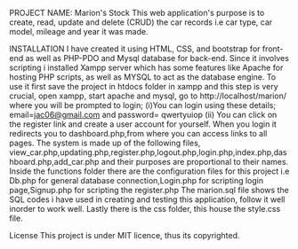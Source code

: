PROJECT NAME: Marion's Stock
This web application's purpose is to create, read, update and delete (CRUD) the car records i.e car type, car model, mileage and year it was made. 

INSTALLATION
I have created it using HTML, CSS, and bootstrap for front-end as well as PHP-PDO and Mysql database for back-end. Since it involves scripting i installed Xampp server which has some features like Apache for hosting PHP scripts, as well as MYSQL to act as the database engine.
To use it first save the project in htdocs folder in xampp and this step is very crucial, open xampp, start apache and mysql, go to http://localhost/marion/ where you will be prompted to login;
    (i)You can login using these details; email=jac06@gmail.com and password= qwertyuiop
    (ii) You can click on the register link and create a user account for yourself.
When you login it redirects you to dashboard.php,from where you can access links to all pages.
The system is made up of the following files, view_car.php,updating.php,register.php,logout.php,login.php,index.php,dashboard.php,add_car.php and their purposes are proportional to their names. 
Inside the functions folder there are the configuration files for this project i.e Db.php for general database connection,Login.php for scripting login page,Signup.php for scripting the register.php
The marion.sql file shows the SQL codes i have used in creating and testing this application, follow it well inorder to work well.
Lastly there is the css folder, this house the style.css file.


License
This project is under MIT licence, thus its copyrighted.